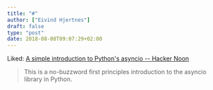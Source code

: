 ```yaml
---
title: "#"
author: ["Eivind Hjertnes"]
draft: false
type: "post"
date: 2018-08-08T09:07:29+02:00
---
```


Liked:
[A
simple introduction to Python's asyncio -- Hacker Noon](https://hackernoon.com/a-simple-introduction-to-pythons-asyncio-595d9c9ecf8c)

> This is a no-buzzword first principles introduction to the asyncio
> library in Python.
